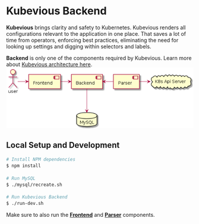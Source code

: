 # Kubevious Backend
**Kubevious** brings clarity and safety to Kubernetes. Kubevious renders all configurations relevant to the application in one place. That saves a lot of time from operators, enforcing best practices, eliminating the need for looking up settings and digging within selectors and labels.

**Backend** is only one of the components required by Kubevious. Learn more about [Kubevious architecture here](https://github.com/kubevious/kubevious/blob/master/ARCHITECTURE.md).
![Kubevious High-Level Architecture](https://github.com/kubevious/kubevious/blob/master/diagrams/high-level-architecture.png?raw=true)


## Local Setup and Development
```sh
# Install NPM dependencies
$ npm install

# Run MySQL
$ ./mysql/recreate.sh

# Run Kubevious Backend
$ ./run-dev.sh
```

Make sure to also run the **[Frontend](https://github.com/kubevious/ui#local-setup-and-development)** and **[Parser](https://github.com/kubevious/parser#local-setup-and-development)** components.